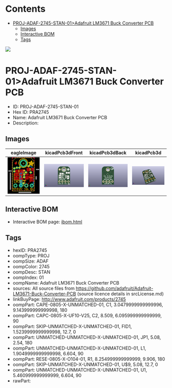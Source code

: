 



Contents
========

* [PROJ-ADAF-2745-STAN-01>Adafruit LM3671 Buck Converter PCB](#proj-adaf-2745-stan-01adafruit-lm3671-buck-converter-pcb)
	* [Images](#images)
	* [Interactive BOM](#interactive-bom)
	* [Tags](#tags)
  
![][im]
# PROJ-ADAF-2745-STAN-01>Adafruit LM3671 Buck Converter PCB

- ID: PROJ-ADAF-2745-STAN-01
- Hex ID: PRA2745
- Name: Adafruit LM3671 Buck Converter PCB
- Description: 

## Images
  
  

|eagleImage|kicadPcb3dFront|kicadPcb3dBack|kicadPcb3d|
| :---: | :---: | :---: | :---: |
|[![eagleImage](eagleImage_140.png)](eagleImage_600.png)|[![kicadPcb3dFront](kicadPcb3dFront_140.png)](kicadPcb3dFront_600.png)|[![kicadPcb3dBack](kicadPcb3dBack_140.png)](kicadPcb3dBack_600.png)|[![kicadPcb3d](kicadPcb3d_140.png)](kicadPcb3d_600.png)|

## Interactive BOM

- Interactive BOM page: [ibom.html](kicad/bom/ibom.html)

## Tags

- hexID: PRA2745
- oompType: PROJ
- oompSize: ADAF
- oompColor: 2745
- oompDesc: STAN
- oompIndex: 01
- oompName: Adafruit LM3671 Buck Converter PCB
- sources: All source files from https://github.com/adafruit/Adafruit-LM3671-Buck-Converter-PCB (source licence details in srcLicense.md)
- linkBuyPage: http://www.adafruit.com/products/2745
- oompPart: CAPE-0805-X-UNMATCHED-01, C1, 3.0479999999999996, 9.143999999999998, 180
- oompPart: CAPC-0805-X-UF10-V25, C2, 8.509, 6.095999999999999, 90
- oompPart: SKIP-UNMATCHED-X-UNMATCHED-01, FID1, 1.5239999999999998, 12.7, 0
- oompPart: UNMATCHED-UNMATCHED-X-UNMATCHED-01, JP1, 5.08, 2.54, 180
- oompPart: UNMATCHED-UNMATCHED-X-UNMATCHED-01, L1, 1.9049999999999998, 6.604, 90
- oompPart: RESE-0805-X-O104-01, R1, 8.254999999999999, 9.906, 180
- oompPart: SKIP-UNMATCHED-X-UNMATCHED-01, U$9, 5.08, 12.7, 0
- oompPart: UNMATCHED-UNMATCHED-X-UNMATCHED-01, U1, 5.460999999999999, 6.604, 90
- rawPart: 



[im]: kicadPcb3d_450.png
